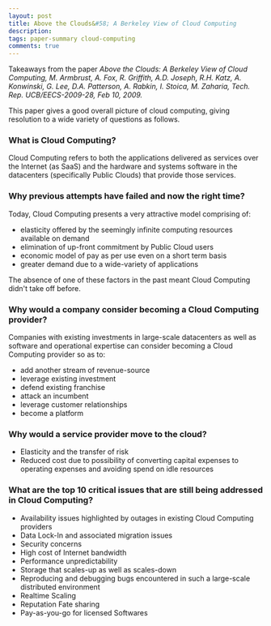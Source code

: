 ```yaml
---
layout: post
title: Above the Clouds&#58; A Berkeley View of Cloud Computing
description: 
tags: paper-summary cloud-computing
comments: true
---
```


Takeaways from the paper *Above the Clouds&#58; A Berkeley View of Cloud Computing, M. Armbrust, A. Fox, R. Griffith, A.D. Joseph, R.H. Katz, A. Konwinski, G. Lee, D.A. Patterson, A. Rabkin, I. Stoica, M. Zaharia, Tech. Rep. UCB/EECS-2009-28, Feb 10, 2009.*

This paper gives a good overall picture of cloud computing, giving resolution to a wide variety of questions as follows.
 
### What is Cloud Computing?
Cloud Computing refers to both the applications delivered as services over the Internet (as SaaS) and the hardware and systems software in the datacenters (specifically Public Clouds) that provide those services.
 
### Why previous attempts have failed and now the right time?
Today, Cloud Computing presents a very attractive model comprising of:

- elasticity offered by the seemingly infinite computing resources available on demand
- elimination of up-front commitment by Public Cloud users
- economic model of pay as per use even on a short term basis
- greater demand due to a wide-variety of applications

The absence of one of these factors in the past meant Cloud Computing didn't take off before.
 
### Why would a company consider becoming a Cloud Computing provider?
Companies with existing investments in large-scale datacenters as well as software and operational expertise can consider becoming a Cloud Computing provider so as to:

- add another stream of revenue-source
- leverage existing investment
- defend existing franchise
- attack an incumbent
- leverage customer relationships
- become a platform
 
### Why would a service provider move to the cloud?
- Elasticity and the transfer of risk
- Reduced cost due to possibility of converting capital expenses to operating expenses and avoiding spend on idle resources
 
### What are the top 10 critical issues that are still being addressed in Cloud Computing?
- Availability issues highlighted by outages in existing Cloud Computing providers
- Data Lock-In and associated migration issues
- Security concerns
- High cost of Internet bandwidth
- Performance unpredictability
- Storage that scales-up as well as scales-down
- Reproducing and debugging bugs encountered in such a large-scale distributed environment
- Realtime Scaling
- Reputation Fate sharing
- Pay-as-you-go for licensed Softwares